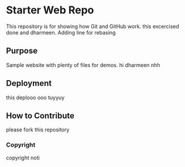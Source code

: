 # Starter Web Repo

This repository is for showing how Git and GitHub work. this excercised done and dharmeen. Adding line for rebasing 

## Purpose

Sample website with plenty of files for demos. hi dharmeen nhh

## Deployment 
this deplooo ooo tuyyuy

## How to Contribute
please fork this repository

### Copyright
copyright noti